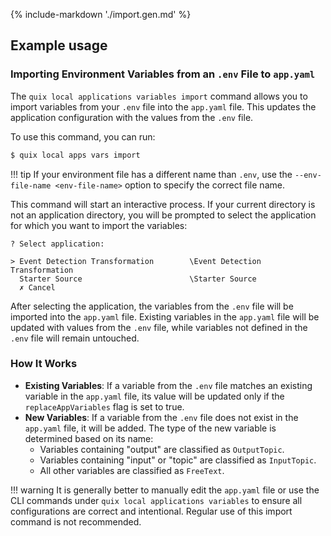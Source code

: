 {% include-markdown './import.gen.md' %}

## Example usage

### Importing Environment Variables from an `.env` File to `app.yaml`

The `quix local applications variables import` command allows you to import variables from your `.env` file into the `app.yaml` file. This updates the application configuration with the values from the `.env` file.

To use this command, you can run:

```bash
$ quix local apps vars import
```

!!! tip
    If your environment file has a different name than `.env`, use the `--env-file-name <env-file-name>` option to specify the correct file name.

This command will start an interactive process. If your current directory is not an application directory, you will be prompted to select the application for which you want to import the variables:

```text
? Select application:

> Event Detection Transformation        \Event Detection Transformation
  Starter Source                        \Starter Source
  ✗ Cancel
```

After selecting the application, the variables from the `.env` file will be imported into the `app.yaml` file. Existing variables in the `app.yaml` file will be updated with values from the `.env` file, while variables not defined in the `.env` file will remain untouched.

### How It Works

- **Existing Variables**: If a variable from the `.env` file matches an existing variable in the `app.yaml` file, its value will be updated only if the `replaceAppVariables` flag is set to true.
- **New Variables**: If a variable from the `.env` file does not exist in the `app.yaml` file, it will be added. The type of the new variable is determined based on its name:
  - Variables containing "output" are classified as `OutputTopic`.
  - Variables containing "input" or "topic" are classified as `InputTopic`.
  - All other variables are classified as `FreeText`.

!!! warning
    It is generally better to manually edit the `app.yaml` file or use the CLI commands under `quix local applications variables` to ensure all configurations are correct and intentional. Regular use of this import command is not recommended.